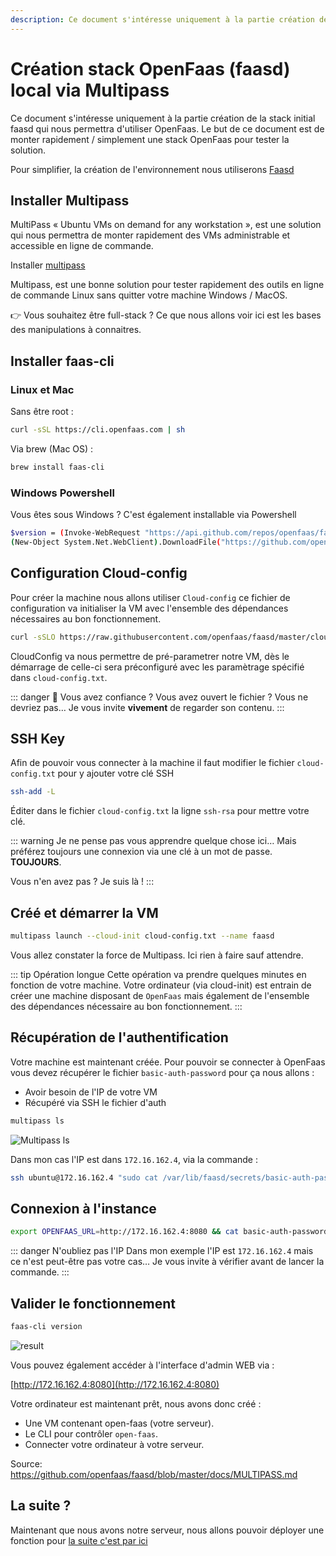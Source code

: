 ```yaml
---
description: Ce document s'intéresse uniquement à la partie création de la stack initial faasd qui nous permettra d'utiliser OpenFaas. Le but de ce document est de monter rapidement / simplement une stack OpenFaas pour tester la solution.
---
```


# Création stack OpenFaas (faasd) local via Multipass

Ce document s'intéresse uniquement à la partie création de la stack initial faasd qui nous permettra d'utiliser OpenFaas. Le but de ce document est de monter rapidement / simplement une stack OpenFaas pour tester la solution.

Pour simplifier, la création de l'environnement nous utiliserons [Faasd](https://github.com/openfaas/faasd/)

## Installer Multipass

MultiPass « Ubuntu VMs on demand for any workstation », est une solution qui nous permettra de monter rapidement des VMs administrable et accessible en ligne de commande.

Installer [multipass](https://multipass.run/)

Multipass, est une bonne solution pour tester rapidement des outils en ligne de commande Linux sans quitter votre machine Windows / MacOS.

👉 Vous souhaitez être full-stack ? Ce que nous allons voir ici est les bases des manipulations à connaitres.

## Installer faas-cli

### Linux et Mac

Sans être root :

```sh
curl -sSL https://cli.openfaas.com | sh
```

Via brew (Mac OS) :

```sh
brew install faas-cli
```

### Windows Powershell

Vous êtes sous Windows ? C'est également installable via Powershell

```sh
$version = (Invoke-WebRequest "https://api.github.com/repos/openfaas/faas-cli/releases/latest" | ConvertFrom-Json)[0].tag_name
(New-Object System.Net.WebClient).DownloadFile("https://github.com/openfaas/faas-cli/releases/download/$version/faas-cli.exe", "faas-cli.exe")
```

## Configuration Cloud-config

Pour créer la machine nous allons utiliser `Cloud-config` ce fichier de configuration va initialiser la VM avec l'ensemble des dépendances nécessaires au bon fonctionnement.

```sh
curl -sSLO https://raw.githubusercontent.com/openfaas/faasd/master/cloud-config.txt
```

CloudConfig va nous permettre de pré-parametrer notre VM, dès le démarrage de celle-ci sera préconfiguré avec les paramètrage spécifié dans `cloud-config.txt`.

::: danger
👋 Vous avez confiance ? Vous avez ouvert le fichier ? Vous ne devriez pas… Je vous invite **vivement** de regarder son contenu.
:::

## SSH Key

Afin de pouvoir vous connecter à la machine il faut modifier le fichier `cloud-config.txt` pour y ajouter votre clé SSH

```sh
ssh-add -L
```

Éditer dans le fichier `cloud-config.txt` la ligne `ssh-rsa` pour mettre votre clé.

::: warning
Je ne pense pas vous apprendre quelque chose ici… Mais préférez toujours une connexion via une clé à un mot de passe. **TOUJOURS**.

Vous n'en avez pas ? Je suis là !
:::

## Créé et démarrer la VM

```sh
multipass launch --cloud-init cloud-config.txt --name faasd
```

Vous allez constater la force de Multipass. Ici rien à faire sauf attendre.

::: tip Opération longue
Cette opération va prendre quelques minutes en fonction de votre machine. Votre ordinateur (via cloud-init) est entrain de créer une machine disposant de `OpenFaas` mais également de l'ensemble des dépendances nécessaire au bon fonctionnement.
:::

## Récupération de l'authentification

Votre machine est maintenant créée. Pour pouvoir se connecter à OpenFaas vous devez récupérer le fichier `basic-auth-password` pour ça nous allons :

- Avoir besoin de l'IP de votre VM
- Récupéré via SSH le fichier d'auth

```sh
multipass ls
```

![Multipass ls](./res/multipass-ls.png)

Dans mon cas l'IP est dans `172.16.162.4`, via la commande :

```sh
ssh ubuntu@172.16.162.4 "sudo cat /var/lib/faasd/secrets/basic-auth-password" > basic-auth-password
```

## Connexion à l'instance

```sh
export OPENFAAS_URL=http://172.16.162.4:8080 && cat basic-auth-password | faas-cli login -s
```

::: danger N'oubliez pas l'IP
Dans mon exemple l'IP est `172.16.162.4` mais ce n'est peut-être pas votre cas… Je vous invite à vérifier avant de lancer la commande.
:::

## Valider le fonctionnement

```sh
faas-cli version
```

![result](./res/result.png)

Vous pouvez également accéder à l'interface d'admin WEB via :

[http://172.16.162.4:8080](http://172.16.162.4:8080)

Votre ordinateur est maintenant prêt, nous avons donc créé :

- Une VM contenant open-faas (votre serveur).
- Le CLI pour contrôler `open-faas`.
- Connecter votre ordinateur à votre serveur.

Source: https://github.com/openfaas/faasd/blob/master/docs/MULTIPASS.md

## La suite ?

Maintenant que nous avons notre serveur, nous allons pouvoir déployer une fonction pour [la suite c'est par ici](./openfaas-quicky-create-faas.md)
